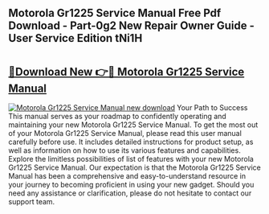 ## Motorola Gr1225 Service Manual Free Pdf Download - Part-0g2 New Repair Owner Guide - User Service Edition tNi1H

# <h2><a href="http://bc52593.oget.top/?id=Motorola+Gr1225+Service+Manual">🔗Download New 👉🔴 Motorola Gr1225 Service Manual</a></h2>

[![Motorola Gr1225 Service Manual new download](https://i.imgur.com/5g1atiW.png)](http://bc52593.oget.top/?id=Motorola+Gr1225+Service+Manual)
Your Path to Success This manual serves as your roadmap to confidently operating and maintaining your new Motorola Gr1225 Service Manual. To get the most out of your Motorola Gr1225 Service Manual, please read this user manual carefully before use. It includes detailed instructions for product setup, as well as information on how to use its various features and capabilities. Explore the limitless possibilities of list of features with your new Motorola Gr1225 Service Manual. Our expectation is that the Motorola Gr1225 Service Manual has been a comprehensive and easy-to-understand resource in your journey to becoming proficient in using your new gadget. Should you need any assistance or clarification, please do not hesitate to contact our support team.
